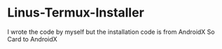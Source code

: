# Linus-Termux-Installer
I wrote the code by myself but the installation code is from AndroidX So Card to AndroidX
